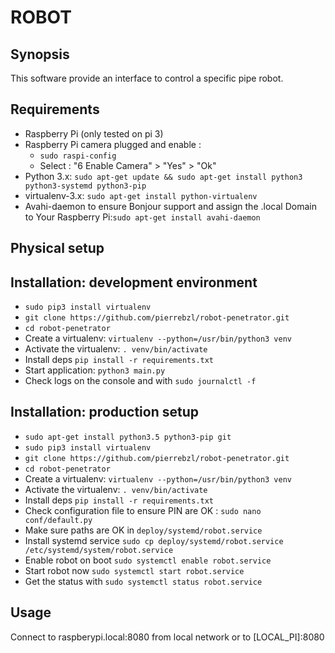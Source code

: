 # ROBOT

## Synopsis

This software provide an interface to control a specific pipe robot.

## Requirements

 * Raspberry Pi (only tested on pi 3)
 * Raspberry Pi camera plugged and enable :
   * `sudo raspi-config`
   * Select : "6 Enable Camera" > "Yes" > "Ok"
 * Python 3.x: `sudo apt-get update && sudo apt-get install python3 python3-systemd python3-pip`
 * virtualenv-3.x: `sudo apt-get install python-virtualenv`
 * Avahi-daemon to ensure Bonjour support and assign the .local Domain to Your Raspberry Pi:`sudo apt-get install avahi-daemon`

## Physical setup

## Installation: development environment

  * `sudo pip3 install virtualenv`
  * `git clone https://github.com/pierrebzl/robot-penetrator.git`
  * `cd robot-penetrator`
  * Create a virtualenv: `virtualenv --python=/usr/bin/python3 venv`
  * Activate the virtualenv: `. venv/bin/activate`
  * Install deps `pip install -r requirements.txt`
  * Start application: `python3 main.py`
  * Check logs on the console and with `sudo journalctl -f`

## Installation: production setup

  * `sudo apt-get install python3.5 python3-pip git`
  * `sudo pip3 install virtualenv`
  * `git clone https://github.com/pierrebzl/robot-penetrator.git`
  * `cd robot-penetrator`
  * Create a virtualenv: `virtualenv --python=/usr/bin/python3 venv`
  * Activate the virtualenv: `. venv/bin/activate`
  * Install deps `pip install -r requirements.txt`
  * Check configuration file to ensure PIN are OK : `sudo nano conf/default.py`
  * Make sure paths are OK in `deploy/systemd/robot.service`
  * Install systemd service `sudo cp deploy/systemd/robot.service /etc/systemd/system/robot.service`
  * Enable robot on boot `sudo systemctl enable robot.service`
  * Start robot now `sudo systemctl start robot.service`
  * Get the status with `sudo systemctl status robot.service`

## Usage

Connect to raspberypi.local:8080 from local network or to [LOCAL_PI]:8080

